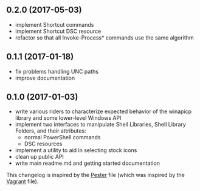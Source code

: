 ## 0.2.0 (2017-05-03)
 - implement Shortcut commands
 - implement Shortcut DSC resource
 - refactor so that all Invoke-Process* commands use the same algorithm

## 0.1.1 (2017-01-18)
 - fix problems handling UNC paths
 - improve documentation

## 0.1.0 (2017-01-03)
 - write various riders to characterize expected behavior of the winapicp library and some lower-level Windows API
 - implement two interfaces to manipulate Shell Libraries, Shell Library Folders, and their attributes:
    - normal PowerShell commands
	- DSC resources
 - implement a utility to aid in selecting stock icons
 - clean up public API
 - write main readme.md and getting started documentation

This changelog is inspired by the 
[Pester](https://github.com/pester/Pester/blob/master/CHANGELOG.md) file 
(which was inspired by the
[Vagrant](https://github.com/mitchellh/vagrant/blob/master/CHANGELOG.md) 
file).
